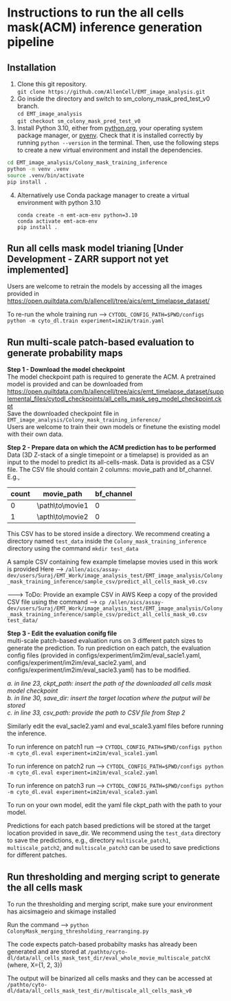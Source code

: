 # Instructions to run the all cells mask(ACM) inference generation pipeline

## Installation
1. Clone this git repository.  
   `git clone https://github.com/AllenCell/EMT_image_analysis.git`
2. Go inside the directory and switch to sm_colony_mask_pred_test_v0 branch.  
   `cd EMT_image_analysis`  
   `git checkout sm_colony_mask_pred_test_v0`
3. Install Python 3.10, either from [python.org](https://www.python.org/downloads/), your operating system package manager, or [pyenv](https://github.com/pyenv/pyenv-installer).
Check that it is installed correctly by running `python --version` in the terminal.
Then, use the following steps to create a new virtual environment and install the dependencies.
```bash
cd EMT_image_analysis/Colony_mask_training_inference
python -m venv .venv
source .venv/bin/activate
pip install .
```
4. Alternatively use Conda package manager to create a virtual environment with python 3.10
   ```
   conda create -n emt-acm-env python=3.10
   conda activate emt-acm-env
   pip install .
   ```



## Run all cells mask model trianing [Under Development - ZARR support not yet implemented]
Users are welcome to retrain the models by accessing all the images provided in https://open.quiltdata.com/b/allencell/tree/aics/emt_timelapse_dataset/

To re-run the whole training run --> `CYTODL_CONFIG_PATH=$PWD/configs python -m cyto_dl.train experiment=im2im/train.yaml`



## Run multi-scale patch-based evaluation to generate probability maps

**Step 1 -  Download the model checkpoint**  
The model checkpoint path is required to generate the ACM. A pretrained model is provided and can be downloaded from  https://open.quiltdata.com/b/allencell/tree/aics/emt_timelapse_dataset/supplemental_files/cytodl_checkpoints/all_cells_mask_seg_model_checkpoint.ckpt  
Save the downloaded checkpoint file in `EMT_image_analysis/Colony_mask_training_inference/`  
Users are welcome to train their own models or finetune the existing model with their own data.  



**Step 2 - Prepare data on which the ACM prediction has to be performed**  
Data (3D Z-stack of a single timepoint or a timelapse) is provided as an input to the model to predict its all-cells-mask. Data is provided as a CSV file. The CSV file should contain 2 columns: movie_path and bf_channel. E.g., 

|count            |movie_path         |bf_channel        |
|-----------------|-------------------|------------------|
|0                |\path\to\movie1    |0                 |
|1                |\apth\to\movie2    |0                 |

This CSV has to be stored inside a directory. We recommend creating a directory named `test_data` inside the `Colony_mask_training_inference` directory using the command `mkdir test_data`

A sample CSV containing few example timelapse movies used in this work is provided Here --> `/allen/aics/assay-dev/users/Suraj/EMT_Work/image_analysis_test/EMT_image_analysis/Colony_mask_training_inference/sample_csv/predict_all_cells_mask_v0.csv`

---> ToDo: Provide an example CSV in AWS
 Keep a copy of the provided CSV file using the command --> `cp /allen/aics/assay-dev/users/Suraj/EMT_Work/image_analysis_test/EMT_image_analysis/Colony_mask_training_inference/sample_csv/predict_all_cells_mask_v0.csv test_data/`


**Step 3 - Edit the evaluation conifg file**  
multi-scale patch-based evaluation runs on 3 different patch sizes to generate the prediction. To run prediction on each patch, the evaluation config files (provided in configs/experiment/im2im/eval_sacle1.yaml, configs/experiment/im2im/eval_sacle2.yaml, and configs/experiment/im2im/eval_sacle3.yaml) has to be modified.

_a. in line 23, ckpt_path: insert the path of the downloaded all cells mask model checkpoint_  
_b. in line 30, save_dir: insert the target location where the putput will be stored_  
_c. in line 33, csv_path: provide the path to CSV file from Step 2_

Similarly edit the eval_sacle2.yaml and eval_scale3.yaml files before running the inference. 

To run inference on patch1 run --> `CYTODL_CONFIG_PATH=$PWD/configs python -m cyto_dl.eval experiment=im2im/eval_scale1.yaml`

To run inference on patch2 run --> `CYTODL_CONFIG_PATH=$PWD/configs python -m cyto_dl.eval experiment=im2im/eval_scale2.yaml`

To run inference on patch3 run --> `CYTODL_CONFIG_PATH=$PWD/configs python -m cyto_dl.eval experiment=im2im/eval_scale3.yaml`

To run on your own model, edit the yaml file ckpt_path with the path to your model.

Predictions for each patch based predictions will be stored at the target location provided in save_dir. We recommend using the `test_data` directory to save the predictions, e.g., directory `multiscale_patch1`, `multiscale_patch2`, and `multiscale_patch3` can be used to save predictions for different patches.

## Run thresholding and merging script to generate the all cells mask
To run the thresholding and merging script, make sure your environment has aicsimageio and skimage installed

Run the command --> `python ColonyMask_merging_thresholding_rearranging.py`

The code expects patch-based probabilty masks has already been generated and are stored at `/pathto/cyto-dl/data/all_cells_mask_test_dir/eval_whole_movie_multiscale_patchX` (where, X={1, 2, 3})

The output will be binarized all cells masks and they can be accessed at `/pathto/cyto-dl/data/all_cells_mask_test_dir/multiscale_all_cells_mask_v0`
